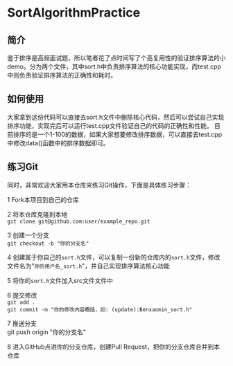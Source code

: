 # SortAlgorithmPractice
## 简介
鉴于排序是高频面试题，所以笔者花了点时间写了个高复用性的验证排序算法的小demo。分为两个文件，其中sort.h中负责排序算法的核心功能实现，而test.cpp中则负责验证排序算法的正确性和耗时。

## 如何使用
大家拿到这份代码可以直接去sort.h文件中删除核心代码，然后可以尝试自己实现排序功能，实现完后可以运行test.cpp文件验证自己的代码的正确性和性能。
目前排序的是一个1-100的数据，如果大家想要修改排序数据，可以直接去test.cpp中修改data()函数中的排序数据即可。

## 练习Git
  
同时，非常欢迎大家用本仓库来练习Git操作，下面是具体练习步骤：  
  
1 Fork本项目到自己的仓库  
  
2 将本仓库克隆到本地  
  `git clone git@github.com:user/example_repo.git`  
  
3 创建一个分支  
  `git checkout -b "你的分支名"`    
  
4 创建属于你自己的`sort.h`文件，可以复制一份新的仓库内的`sort.h`文件，修改文件名为"`你的用户名_sort.h`"，并自己实现排序算法核心功能  
  
5 将你的`sort.h`文件加入src文件文件中  
  
6 提交修改  
  `git add .`  
  `git commit -m "你的修改内容概括，如: (update):Benxaomin_sort.h"`  
  
7 推送分支  
  git push origin "你的分支名"  
  
8 进入GitHub点进你的分支仓库，创建Pull Request，把你的分支仓库合并到本仓库  




